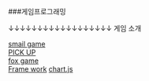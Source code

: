 ###게임프로그래밍

↓↓↓↓↓↓↓↓↓↓↓↓↓↓↓↓↓↓ 게임 소개
 
[smail game](https://github.com/ojingjing/GameProgramming/tree/main/smilegame%E2%98%85)  
[PICK UP](https://github.com/ojingjing/GameProgramming/tree/main/PICK%20UP)  
[fox game](https://github.com/ojingjing/GameProgramming/tree/main/foxgame)  
[Frame work](https://github.com/ojingjing/GameProgramming/tree/main/docs)
[chart.js](https://github.com/ojingjing/GameProgramming/tree/main/chart.js)
